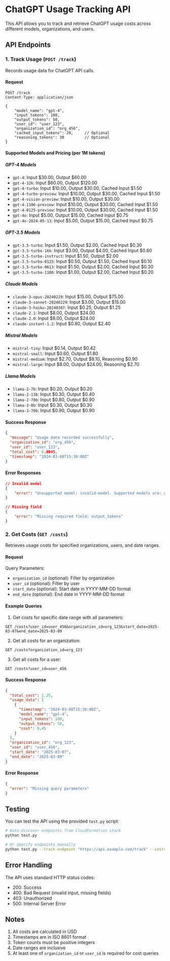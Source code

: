 # ChatGPT Usage Tracking API

This API allows you to track and retrieve ChatGPT usage costs across different models, organizations, and users.

## API Endpoints

### 1. Track Usage (`POST /track`)

Records usage data for ChatGPT API calls.

#### Request

```http
POST /track
Content-Type: application/json

{
    "model_name": "gpt-4",
    "input_tokens": 100,
    "output_tokens": 50,
    "user_id": "user_123",
    "organization_id": "org_456",
    "cached_input_tokens": 20,     // Optional
    "reasoning_tokens": 30         // Optional
}
```

#### Supported Models and Pricing (per 1M tokens)

##### GPT-4 Models

- `gpt-4`: Input $30.00, Output $60.00
- `gpt-4-32k`: Input $60.00, Output $120.00
- `gpt-4-turbo`: Input $10.00, Output $30.00, Cached Input $1.50
- `gpt-4-turbo-preview`: Input $10.00, Output $30.00, Cached Input $1.50
- `gpt-4-vision-preview`: Input $10.00, Output $30.00
- `gpt-4-1106-preview`: Input $10.00, Output $30.00, Cached Input $1.50
- `gpt-4-0125-preview`: Input $10.00, Output $30.00, Cached Input $1.50
- `gpt-4o`: Input $5.00, Output $15.00, Cached Input $0.75
- `gpt-4o-2024-05-13`: Input $5.00, Output $15.00, Cached Input $0.75

##### GPT-3.5 Models

- `gpt-3.5-turbo`: Input $1.50, Output $2.00, Cached Input $0.30
- `gpt-3.5-turbo-16k`: Input $3.00, Output $4.00, Cached Input $0.60
- `gpt-3.5-turbo-instruct`: Input $1.50, Output $2.00
- `gpt-3.5-turbo-0125`: Input $0.50, Output $1.50, Cached Input $0.10
- `gpt-3.5-turbo-0613`: Input $1.50, Output $2.00, Cached Input $0.30
- `gpt-3.5-turbo-1106`: Input $1.00, Output $2.00, Cached Input $0.20

##### Claude Models

- `claude-3-opus-20240229`: Input $15.00, Output $75.00
- `claude-3-sonnet-20240229`: Input $3.00, Output $15.00
- `claude-3-haiku-20240307`: Input $0.25, Output $1.25
- `claude-2.1`: Input $8.00, Output $24.00
- `claude-2.0`: Input $8.00, Output $24.00
- `claude-instant-1.2`: Input $0.80, Output $2.40

##### Mistral Models

- `mistral-tiny`: Input $0.14, Output $0.42
- `mistral-small`: Input $0.60, Output $1.80
- `mistral-medium`: Input $2.70, Output $8.10, Reasoning $0.90
- `mistral-large`: Input $8.00, Output $24.00, Reasoning $2.70

##### Llama Models

- `llama-2-7b`: Input $0.20, Output $0.20
- `llama-2-13b`: Input $0.30, Output $0.40
- `llama-2-70b`: Input $0.80, Output $0.90
- `llama-3-8b`: Input $0.30, Output $0.30
- `llama-3-70b`: Input $0.90, Output $0.90

#### Success Response

```json
{
  "message": "Usage data recorded successfully",
  "organization_id": "org_456",
  "user_id": "user_123",
  "total_cost": 0.0045,
  "timestamp": "2024-03-08T15:30:00Z"
}
```

#### Error Responses

```json
// Invalid model
{
    "error": "Unsupported model: invalid-model. Supported models are: gpt-4, gpt-4-32k, ..."
}

// Missing field
{
    "error": "Missing required field: output_tokens"
}
```

### 2. Get Costs (`GET /costs`)

Retrieves usage costs for specified organizations, users, and date ranges.

#### Request

Query Parameters:

- `organization_id` (optional): Filter by organization
- `user_id` (optional): Filter by user
- `start_date` (optional): Start date in YYYY-MM-DD format
- `end_date` (optional): End date in YYYY-MM-DD format

#### Example Queries

1. Get costs for specific date range with all parameters:

```http
GET /costs?user_id=user_456&organization_id=org_123&start_date=2025-03-07&end_date=2025-03-09
```

2. Get all costs for an organization:

```http
GET /costs?organization_id=org_123
```

3. Get all costs for a user:

```http
GET /costs?user_id=user_456
```

#### Success Response

```json
{
  "total_cost": 1.25,
  "usage_data": [
    {
      "timestamp": "2024-03-08T15:30:00Z",
      "model_name": "gpt-4",
      "input_tokens": 100,
      "output_tokens": 50,
      "cost": 0.45
    }
  ],
  "organization_id": "org_123",
  "user_id": "user_456",
  "start_date": "2025-03-07",
  "end_date": "2025-03-09"
}
```

#### Error Response

```json
{
  "error": "Missing query parameters"
}
```

## Testing

You can test the API using the provided `test.py` script:

```bash
# Auto-discover endpoints from CloudFormation stack
python test.py

# Or specify endpoints manually
python test.py --track-endpoint "https://api.example.com/track" --costs-endpoint "https://api.example.com/costs"
```

## Error Handling

The API uses standard HTTP status codes:

- 200: Success
- 400: Bad Request (invalid input, missing fields)
- 403: Unauthorized
- 500: Internal Server Error

## Notes

1. All costs are calculated in USD
2. Timestamps are in ISO 8601 format
3. Token counts must be positive integers
4. Date ranges are inclusive
5. At least one of `organization_id` or `user_id` is required for cost queries
